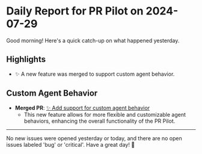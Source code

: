 # Daily Report for PR Pilot on 2024-07-29

Good morning! Here's a quick catch-up on what happened yesterday.

## Highlights
- ✨ A new feature was merged to support custom agent behavior.

## Custom Agent Behavior
- **Merged PR**: [✨ Add support for custom agent behavior](https://github.com/PR-Pilot-AI/pr-pilot/pull/212)
  - This new feature allows for more flexible and customizable agent behaviors, enhancing the overall functionality of the PR Pilot.

---

No new issues were opened yesterday or today, and there are no open issues labeled 'bug' or 'critical'. Have a great day! 🚀